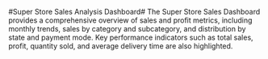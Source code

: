 #Super Store Sales Analysis Dashboard#
The Super Store Sales Dashboard provides a comprehensive overview of sales and profit metrics, including monthly trends, sales by category and subcategory, and distribution by state and payment mode. Key performance indicators such as total sales, profit, quantity sold, and average delivery time are also highlighted.
